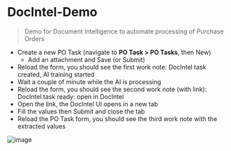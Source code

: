# DocIntel-Demo

> Demo for Document Intelligence to automate processing of Purchase Orders

- Create a new PO Task (navigate to **PO Task > PO Tasks**, then New)
    - Add an attachment and Save (or Submit)
- Reload the form, you should see the first work note: DocIntel task created, AI training started
- Wait a couple of minute while the AI is processing
- Reload the form, you should see the second work note (with link): DocIntel task ready: open in DocIntel
- Open the link, the DocIntel UI opens in a new tab
- Fill the values then Submit and close the tab
- Reload the PO Task form, you should see the third work note with the extracted values


![image](https://user-images.githubusercontent.com/44512205/173090309-769396dc-72bc-40a7-8ea4-4b73dccf8460.png)


